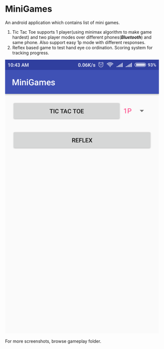 # MiniGames
An android application which contains list of mini games.

1. Tic Tac Toe supports 1 player(using minimax algorithm to make game hardest) and two player modes over different phones(***Bluetooth***) and same phone.
	Also support easy 1p mode with different responses.
2. Reflex based game to test hand eye co ordination. Scoring system for tracking progress.

![SCREENSHOT](gameplay/Screenshot_2017-03-16-10-43-19-383_com.example.android.minigames.png)

For more screenshots, browse gameplay folder.

